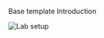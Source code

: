 Base template Introduction

![Lab setup](https://linux.goffinet.org/assets/images/ansible/ansible-lab-quadripod.png)
